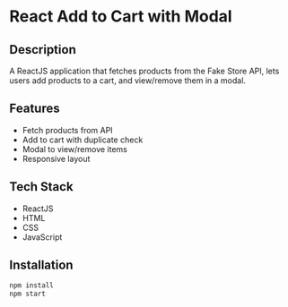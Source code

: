# React Add to Cart with Modal

## Description
A ReactJS application that fetches products from the Fake Store API, lets users add products to a cart, and view/remove them in a modal.

## Features
- Fetch products from API
- Add to cart with duplicate check
- Modal to view/remove items
- Responsive layout

## Tech Stack
- ReactJS
- HTML
- CSS
- JavaScript

## Installation
```bash
npm install
npm start
